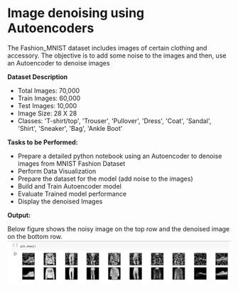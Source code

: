 # Image denoising using Autoencoders
 The Fashion_MNIST dataset includes images of certain clothing and accessory. 
 The objective is to add some noise to the images and then, use an Autoencoder to denoise images
 
 **Dataset Description**
- Total Images: 70,000 
- Train Images: 60,000 
- Test Images: 10,000 
- Image Size: 28 X 28 
- Classes: 'T-shirt/top', 'Trouser', 'Pullover', 'Dress', 'Coat', 'Sandal', 'Shirt', 'Sneaker', 'Bag', 'Ankle Boot' 

**Tasks to be Performed:**
- Prepare a detailed python notebook using an Autoencoder to denoise images from MNIST Fashion Dataset
- Perform Data Visualization
- Prepare the dataset for the model (add noise to the images)
- Build and Train Autoencoder model
- Evaluate Trained model performance
- Display the denoised Images

**Output:**

Below figure shows the noisy image on the top row and the denoised image on the bottom row.
![Output 1](/images/output.PNG)
